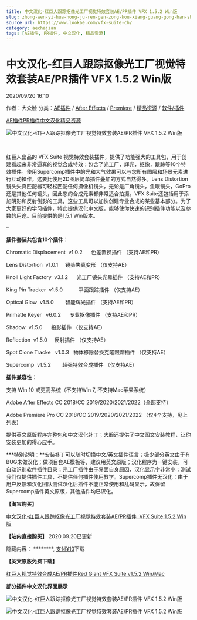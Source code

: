 ```yaml
---
title: 中文汉化-红巨人跟踪抠像光工厂视觉特效套装AE/PR插件 VFX 1.5.2 Win版
slug: zhong-wen-yi-hua-hong-ju-ren-gen-zong-kou-xiang-guang-gong-han-shi-jue-te-xiao-tao-zhuang-ae-prcha-jian-vfx-1-5-2-winban
source_url: https://www.lookae.com/vfx-suite-ch/
category: aechajian
tags: [AE插件, PR插件, 中文汉化, 精品资源]
---
```

# 中文汉化-红巨人跟踪抠像光工厂视觉特效套装AE/PR插件 VFX 1.5.2 Win版

2020/09/20 16:10

作者：大众脸
分类：[AE插件](https://www.lookae.com/after-effects/aechajian/) / [After Effects](https://www.lookae.com/after-effects/) / [Premiere](https://www.lookae.com/qitarjcj/premierezy/) / [精品资源](https://www.lookae.com/fufei/) / [软件/插件](https://www.lookae.com/qitarjcj/)

[AE插件](https://www.lookae.com/tag/ae%e6%8f%92%e4%bb%b6/)[PR插件](https://www.lookae.com/tag/pr%e6%8f%92%e4%bb%b6/)[中文汉化](https://www.lookae.com/tag/%e4%b8%ad%e6%96%87%e6%b1%89%e5%8c%96/)[精品资源](https://www.lookae.com/tag/%e7%b2%be%e5%93%81%e8%b5%84%e6%ba%90/)

![中文汉化-红巨人跟踪抠像光工厂视觉特效套装AE/PR插件 VFX 1.5.2 Win版](https://www.lookae.com/wp-content/uploads/2020/07/VFX-15-CH.jpg "中文汉化-红巨人跟踪抠像光工厂视觉特效套装AE/PR插件 VFX 1.5.2 Win版-LookAE.com")

﻿

红巨人出品的 VFX Suite 视觉特效套装插件，提供了功能强大的工具包，用于创建看起来非常逼真的视觉合成特效；包含了光工厂，辉光，抠像，跟踪等10个特效插件。使用Supercomp插件中的光和大气效果可以与您所有图层和场景元素进行互动操作，这要比使用2D图层简单插件叠加的方式自然得多。Lens Distortion镜头失真匹配器可轻松匹配任何摄像机镜头，无论是广角镜头，鱼眼镜头，GoPro还是其他任何镜头，因此您的合成元素都非常适合拍摄。VFX Suite还包括用于添加阴影和反射倒影的工具，这些工具可以加快创建专业合成的某些基本部分。为了大家更好的学习插件，特此提供汉化中文版，能够使你快速的识别插件功能以及参数的用途。目前提供的是1.5.1 Win版本。

–

**插件套装共包含10个插件：**

Chromatic Displacement  v1.0.2      色差置换插件 （支持AE和PR）

Lens Distortion  v1.0.1     镜头失真变形 （仅支持AE）

Knoll Light Factory  v3.1.2      光工厂镜头光晕插件 （支持AE和PR）

King Pin Tracker  v1.5.0           平面跟踪插件 （仅支持AE）

Optical Glow  v1.5.0        智能辉光插件 （支持AE和PR）

Primatte Keyer   v6.0.2      专业抠像插件 （支持AE和PR）

Shadow  v1.5.0      投影插件 （仅支持AE）

Reflection  v1.5.0     反射插件 （仅支持AE）

Spot Clone Tracke   v1.0.3   物体移除替换克隆跟踪插件 （仅支持AE）

Supercomp  v1.5.2        超强特效合成插件 （仅支持AE）

**插件兼容性：**

支持 Win 10 或更高系统（不支持Win 7, 不支持Mac苹果系统）

Adobe After Effects CC 2018/CC 2019/2020/2021/2022（全部支持）

Adobe Premiere Pro CC 2018/CC 2019/2020/2021/2022 （仅4个支持，见上列表）

提供英文原版程序完整包和中文汉化补丁；大脸还提供了中文图文安装教程，让你安装更加的得心应手。

**\*特别说明：**安装补丁可以随时切换中文/英文插件语言；极少部分英文由于有BUG未做汉化；做项目套AE模板等，建议用英文原版；汉化程序为一键安装，可自动识别软件插件目录；光工厂插件由于界面自身原因，汉化显示字非常小；测试我们仅提供插件工具，不提供任何插件使用教学。Supercomp插件无汉化：由于用户反馈和汉化团队测试汉化后插件不能正常使用和乱码显示，故保留Supercomp插件英文原版，其他插件均已汉化。

**【淘宝购买】**

[中文汉化-红巨人跟踪抠像光工厂视觉特效套装AE/PR插件  VFX Suite 1.5.2 Win版](https://item.taobao.com/item.htm?id=622657182036)

**【站内直接购买】** 2020.09.20已更新

隐藏内容：
\*\*\*\*\*\*\*\*,
[支付¥10](https://www.lookae.com/wp-login.php?redirect_to=https%3A%2F%2Fwww.lookae.com%2Fvfx-suite-ch%2F)下载

**【英文原版免费下载】**

[红巨人视觉特效合成AE/PR插件Red Giant VFX Suite v1.5.2 Win/Mac](https://www.lookae.com/vfx-152/)

**部分插件中文汉化界面展示**

![中文汉化-红巨人跟踪抠像光工厂视觉特效套装AE/PR插件 VFX 1.5.2 Win版](https://img.alicdn.com/imgextra/i2/705956171/O1CN010UmdMQ1vSMjSpXhOi_!!705956171.jpg "中文汉化-红巨人跟踪抠像光工厂视觉特效套装AE/PR插件 VFX 1.5.2 Win版-LookAE.com")

![中文汉化-红巨人跟踪抠像光工厂视觉特效套装AE/PR插件 VFX 1.5.2 Win版](https://img.alicdn.com/imgextra/i4/705956171/O1CN01mR981u1vSMjLRoKwx_!!705956171.jpg "中文汉化-红巨人跟踪抠像光工厂视觉特效套装AE/PR插件 VFX 1.5.2 Win版-LookAE.com")
